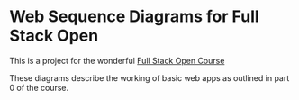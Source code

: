 # Web Sequence Diagrams for Full Stack Open

This is a project for the wonderful [Full Stack Open Course](https://fullstackopen.com/en/)

These diagrams describe the working of basic web apps as outlined in part 0 of the course.
